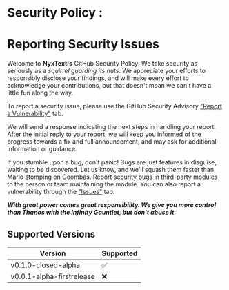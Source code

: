 # Security Policy : 

# Reporting Security Issues

Welcome to **NyxText's** GitHub Security Policy! We take security as seriously as a *squirrel guarding its nuts*. We appreciate your efforts to responsibly disclose your findings, and will make every effort to acknowledge your contributions, but that doesn't mean we can't have a little fun along the way.

To report a security issue, please use the GitHub Security Advisory ["Report a Vulnerability"](https://github.com/parazeeknova/nyxtext/security/advisories/new) tab.

We will send a response indicating the next steps in handling your report. After the initial reply to your report, we will keep you informed of the progress towards a fix and full announcement, and may ask for additional information or guidance.

If you stumble upon a bug, don't panic! Bugs are just features in disguise, waiting to be discovered. Let us know, and we'll squash them faster than Mario stomping on Goombas.
Report security bugs in third-party modules to the person or team maintaining the module. You can also report a vulnerability through the ["Issues"](https://github.com/parazeeknova/nyxtext/issues/new) tab.

***With great power comes great responsibility. We give you more control than Thanos with the Infinity Gauntlet, but don't abuse it.***
 
## Supported Versions

| Version | Supported          |
| ------- | ------------------ |
| v0.1.0-closed-alpha   | :white_check_mark: |
| v0.0.1-alpha-firstrelease  | :x:                |
